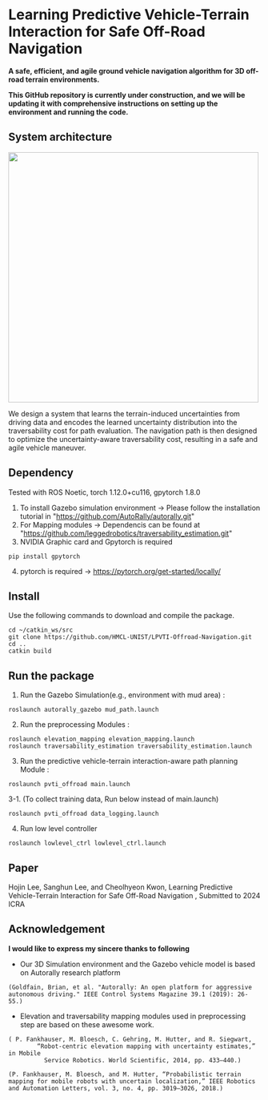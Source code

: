 # Learning Predictive Vehicle-Terrain Interaction for Safe Off-Road Navigation

**A safe, efficient, and agile ground vehicle navigation algorithm for 3D off-road terrain environments.**

**This GitHub repository is currently under construction, and we will be updating it with comprehensive instructions on setting up the environment and running the code.**

## System architecture
<img src="https://github.com/HMCL-UNIST/Interaction-aware-3DOffroad/assets/32535170/3360407b-6669-4f22-9066-292ad76d356e" width="500">

We design a system that learns the terrain-induced uncertainties from driving data and encodes the learned uncertainty distribution into the
traversability cost for path evaluation. The navigation path is then designed to optimize the uncertainty-aware traversability cost, resulting in a safe and agile vehicle maneuver.  

## Dependency

Tested with ROS Noetic, torch 1.12.0+cu116, gpytorch 1.8.0 

1. To install Gazebo simulation environment
->  Please follow the installation tutorial in "https://github.com/AutoRally/autorally.git" 
2. For Mapping modules 
-> Dependencis can be found at "https://github.com/leggedrobotics/traversability_estimation.git"
3. NVIDIA Graphic card and Gpytorch is required 
```
pip install gpytorch
```
4. pytorch is required 
-> https://pytorch.org/get-started/locally/


## Install

Use the following commands to download and compile the package.
```
cd ~/catkin_ws/src
git clone https://github.com/HMCL-UNIST/LPVTI-Offroad-Navigation.git 
cd ..
catkin build 
```

## Run the package

1. Run the Gazebo Simulation(e.g., environment with mud area) :
```
roslaunch autorally_gazebo mud_path.launch
```

2. Run the preprocessing Modules  :
```
roslaunch elevation_mapping elevation_mapping.launch
roslaunch traversability_estimation traversability_estimation.launch
```

3. Run the predictive vehicle-terrain interaction-aware path planning Module  :
```
roslaunch pvti_offroad main.launch
```

3-1. (To collect training data, Run below instead of main.launch)
```
roslaunch pvti_offroad data_logging.launch
```

4. Run low level controller 
```
roslaunch lowlevel_ctrl lowlevel_ctrl.launch
```



## Paper 
Hojin Lee, Sanghun Lee, and Cheolhyeon Kwon, Learning Predictive Vehicle-Terrain Interaction for Safe Off-Road Navigation
, Submitted to 2024 ICRA


## Acknowledgement
 **I would like to express my sincere thanks to following**
- Our 3D Simulation environment and the Gazebo vehicle model is based on Autorally research platform  
```
(Goldfain, Brian, et al. "Autorally: An open platform for aggressive autonomous driving." IEEE Control Systems Magazine 39.1 (2019): 26-55.)  
```

- Elevation and traversability mapping modules used in preprocessing step are based on these awesome work. 
```
( P. Fankhauser, M. Bloesch, C. Gehring, M. Hutter, and R. Siegwart,
        “Robot-centric elevation mapping with uncertainty estimates,” in Mobile
          Service Robotics. World Scientific, 2014, pp. 433–440.) 
```       

```
(P. Fankhauser, M. Bloesch, and M. Hutter, “Probabilistic terrain
mapping for mobile robots with uncertain localization,” IEEE Robotics
and Automation Letters, vol. 3, no. 4, pp. 3019–3026, 2018.) 
```
